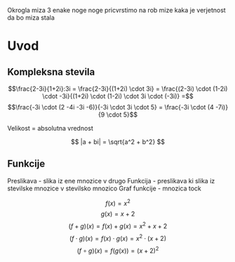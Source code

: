 Okrogla miza 
3 enake noge
noge pricvrstimo na rob mize 
kaka je verjetnost da bo miza stala


# Uvod
## Kompleksna stevila
$$$$$$\frac{2-3i}{1+2i}:3i = \frac{2-3i}{(1+2i) \cdot 3i} = \frac{(2-3i) \cdot (1-2i) \cdot -3i}{(1+2i) \cdot (1-2i) \cdot 3i \cdot (-3i)} =$$
$$\frac{-3i \cdot (2 -4i -3i -6)}{-3i \cdot 3i \cdot 5} = \frac{-3i \cdot (4 -7i)}{9 \cdot 5}$$

Velikost = absolutna vrednost

$$ |a + bi| = \sqrt{a^2 + b^2} $$
## Funkcije
Preslikava - slika iz ene mnozice v drugo
Funkcija - preslikava ki slika iz stevilske mnozice v stevilsko mnozico
Graf funkcije - mnozica tock 


$$ f(x) = x^2$$
$$ g(x) = x + 2 $$
$$ (f + g)(x) = f(x) + g(x) = x^2+ x + 2$$
$$ (f \cdot g)(x) = f(x) \cdot g(x) = x^2 \cdot (x + 2)$$
$$ (f \circ g)(x) = f(g(x)) = (x + 2)^2 $$ 
